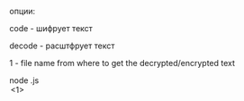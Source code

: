 опции:

  code - шифрует текст

  decode - расштфрует текст

1 - file name from where to get the decrypted/encrypted text 

node <NameFile>.js <option> <1>
